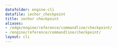 ```yaml
---
datafolder: engine-cli
datafile: iechor_checkpoint
title: iechor checkpoint
aliases:
- /edge/engine/reference/commandline/checkpoint/
- /engine/reference/commandline/checkpoint/
layout: cli
---
```


<!--
This page is automatically generated from iEchor's source code. If you want to
suggest a change to the text that appears here, open a ticket or pull request
in the source repository on GitHub:

https://github.com/iechor/cli
-->
